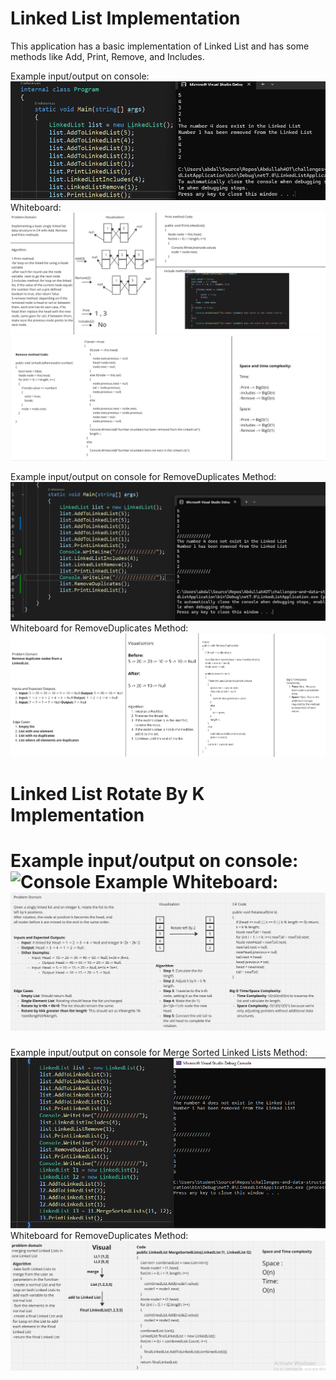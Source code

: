 # Linked List Implementation
This application has a basic implementation of Linked List and has some methods
like Add, Print, Remove, and Includes.

Example input/output on console:
![Console Example](Images/LinkedListConsole.png)
Whiteboard:
![Whiteboard for LinkedList](Images/LinkedList1.png)
![Whiteboard for LinkedList](Images/LinkedList2.png)

Example input/output on console for RemoveDuplicates Method:
![Console Example](Images/RemoveDuplicatesConsole.png)
Whiteboard for RemoveDuplicates Method:
![Whiteboard for LinkedList](Images/RemoveDuplicates.png)


# Linked List Rotate By K Implementation

Example input/output on console:
![Console Example](Images/LinkedListRotateByK__Console.png)
Whiteboard:
![Whiteboard for LinkedListRotateByK](Images/LinkedListRotateByK_Whiteboard.png)
=======
Example input/output on console for Merge Sorted Linked Lists Method:
![Console Example](Images/MergeSortedListsConsole.png)
Whiteboard for RemoveDuplicates Method:
![Whiteboard for LinkedList](Images/MergeSortedLists.png)

